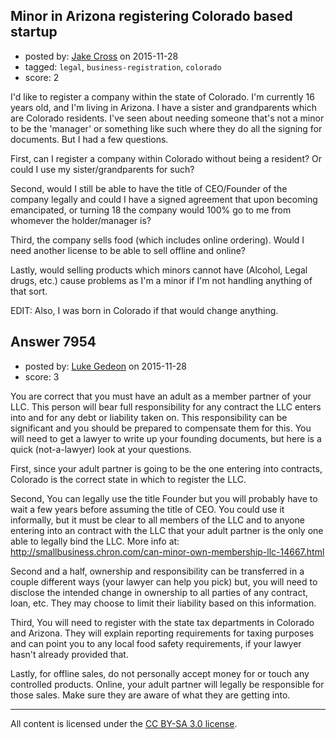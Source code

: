 ## Minor in Arizona registering Colorado based startup

- posted by: [Jake Cross](https://stackexchange.com/users/6298074/jake-cross) on 2015-11-28
- tagged: `legal`, `business-registration`, `colorado`
- score: 2

I'd like to register a company within the state of Colorado. I'm currently 16 years old, and I'm living in Arizona. I have a sister and grandparents which are Colorado residents. I've seen about needing someone that's not a minor to be the 'manager' or something like such where they do all the signing for documents. But I had a few questions.

First, can I register a company within Colorado without being a resident? Or could I use my sister/grandparents for such?

Second, would I still be able to have the title of CEO/Founder of the company legally and could I have a signed agreement that upon becoming emancipated, or turning 18 the company would 100% go to me from whomever the holder/manager is?

Third, the company sells food (which includes online ordering). Would I need another license to be able to sell offline and online?

Lastly, would selling products which minors cannot have (Alcohol, Legal drugs, etc.) cause problems as I'm a minor if I'm not handling anything of that sort.

EDIT: Also, I was born in Colorado if that would change anything.



## Answer 7954

- posted by: [Luke Gedeon](https://stackexchange.com/users/1119600/luke-gedeon) on 2015-11-28
- score: 3

You are correct that you must have an adult as a member partner of your LLC. This person will bear full responsibility for any contract the LLC enters into and for any debt or liability taken on. This responsibility can be significant and you should be prepared to compensate them for this. You will need to get a lawyer to write up your founding documents, but here is a quick (not-a-lawyer) look at your questions.

First, since your adult partner is going to be the one entering into contracts, Colorado is the correct state in which to register the LLC.

Second, You can legally use the title Founder but you will probably have to wait a few years before assuming the title of CEO. You could use it informally, but it must be clear to all members of the LLC and to anyone entering into an contract with the LLC that your adult partner is the only one able to legally bind the LLC. More info at: http://smallbusiness.chron.com/can-minor-own-membership-llc-14667.html

Second and a half, ownership and responsibility can be transferred in a couple different ways (your lawyer can help you pick) but, you will need to disclose the intended change in ownership to all parties of any contract, loan, etc. They may choose to limit their liability based on this information.

Third, You will need to register with the state tax departments in Colorado and Arizona. They will explain reporting requirements for taxing purposes and can point you to any local food safety requirements, if your lawyer hasn't already provided that.

Lastly, for offline sales, do not personally accept money for or touch any controlled products. Online, your adult partner will legally be responsible for those sales. Make sure they are aware of what they are getting into.



---

All content is licensed under the [CC BY-SA 3.0 license](https://creativecommons.org/licenses/by-sa/3.0/).
